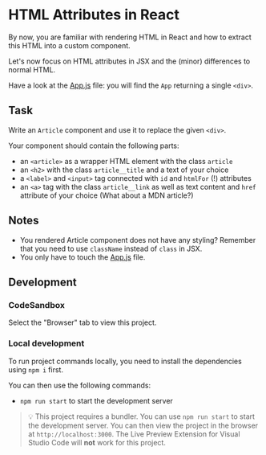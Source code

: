# HTML Attributes in React

By now, you are familiar with rendering HTML in React and how to extract this HTML into a custom component.

Let's now focus on HTML attributes in JSX and the (minor) differences to normal HTML.

Have a look at the [App.js](./src/App.js) file: you will find the `App` returning a single `<div>`.

## Task

Write an `Article` component and use it to replace the given `<div>`.

Your component should contain the following parts:

- an `<article>` as a wrapper HTML element with the class `article`
- an `<h2>` with the class `article__title` and a text of your choice
- a `<label>` and `<input>` tag connected with `id` and `htmlFor` (!) attributes
- an `<a>` tag with the class `article__link` as well as text content and `href` attribute of your choice (What about a MDN article?)

## Notes

- You rendered Article component does not have any styling? Remember that you need to use `className` instead of `class` in JSX.
- You only have to touch the [App.js](src/App.js) file.

## Development

### CodeSandbox

Select the "Browser" tab to view this project.

### Local development

To run project commands locally, you need to install the dependencies using `npm i` first.

You can then use the following commands:

- `npm run start` to start the development server

> 💡 This project requires a bundler. You can use `npm run start` to start the development server. You can then view the project in the browser at `http://localhost:3000`. The Live Preview Extension for Visual Studio Code will **not** work for this project.
